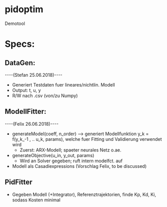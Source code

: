 # pidoptim

Demotool

# Specs:

## DataGen:
----(Stefan 25.06.2018)----
- Generiert Testdaten fuer lineares/nichtlin. Modell
- Output: t, u, y
- R/W nach .csv (von/zu Numpy)

## ModellFitter:
----(Felix 26.06.2018)----
- generateModel(coeff, n_order) --> generiert Modellfunktion y_k = f(y_k_-1 , .. u_k, params), welche fuer Fitting und Validierung verwendet wird
	-	Zuerst: ARX-Modell; spaeter neurales Netz o.ae.
- generateObjective(u_in, y_out, params)
 	- Wird an Solver gegeben; ruft intern modelfct. auf
- Modell als Casadiexpressions (Vorschlag Felix, to be discussed)

## PidFitter

- Gegeben Modell (+Integrator), Referenztrajektorien, finde Kp, Kd, Ki, sodass Kosten minimal
